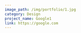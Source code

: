 ```yaml
---
image_path: /img/portfolio/1.jpg
category: Design
project_name: Google1
link: https://google.com
---
```

